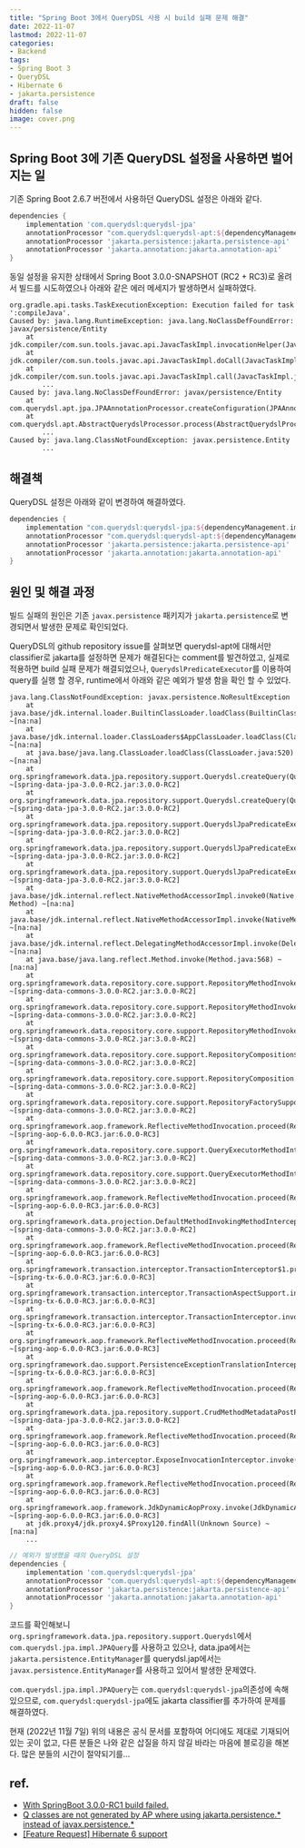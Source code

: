 ```yaml
---
title: "Spring Boot 3에서 QueryDSL 사용 시 build 실패 문제 해결"
date: 2022-11-07
lastmod: 2022-11-07
categories:
- Backend
tags:
- Spring Boot 3
- QueryDSL
- Hibernate 6
- jakarta.persistence
draft: false
hidden: false
image: cover.png
---
```


## Spring Boot 3에 기존 QueryDSL 설정을 사용하면 벌어지는 일

기존 Spring Boot 2.6.7 버전에서 사용하던 QueryDSL 설정은 아래와 같다.

```gradle
dependencies {
    implementation 'com.querydsl:querydsl-jpa'
    annotationProcessor "com.querydsl:querydsl-apt:${dependencyManagement.importedProperties['querydsl.version']}:jpa"
    annotationProcessor 'jakarta.persistence:jakarta.persistence-api'
    annotationProcessor 'jakarta.annotation:jakarta.annotation-api'
}
```

동일 설정을 유지한 상태에서 Spring Boot 3.0.0-SNAPSHOT (RC2 + RC3)로 올려서 빌드를 시도하였으나 아래와 같은 에러 메세지가 발생하면서 실패하였다.

```
org.gradle.api.tasks.TaskExecutionException: Execution failed for task ':compileJava'.
Caused by: java.lang.RuntimeException: java.lang.NoClassDefFoundError: javax/persistence/Entity
	at jdk.compiler/com.sun.tools.javac.api.JavacTaskImpl.invocationHelper(JavacTaskImpl.java:168)
	at jdk.compiler/com.sun.tools.javac.api.JavacTaskImpl.doCall(JavacTaskImpl.java:100)
	at jdk.compiler/com.sun.tools.javac.api.JavacTaskImpl.call(JavacTaskImpl.java:94)
        ...
Caused by: java.lang.NoClassDefFoundError: javax/persistence/Entity
	at com.querydsl.apt.jpa.JPAAnnotationProcessor.createConfiguration(JPAAnnotationProcessor.java:37)
	at com.querydsl.apt.AbstractQuerydslProcessor.process(AbstractQuerydslProcessor.java:82)
        ...
Caused by: java.lang.ClassNotFoundException: javax.persistence.Entity
        ...
```

## 해결책

QueryDSL 설정은 아래와 같이 변경하여 해결하였다.

```gradle
dependencies {
    implementation "com.querydsl:querydsl-jpa:${dependencyManagement.importedProperties['querydsl.version']}:jakarta"
    annotationProcessor "com.querydsl:querydsl-apt:${dependencyManagement.importedProperties['querydsl.version']}:jakarta"
    annotationProcessor 'jakarta.persistence:jakarta.persistence-api'
    annotationProcessor 'jakarta.annotation:jakarta.annotation-api'
}
```

## 원인 및 해결 과정

빌드 실패의 원인은 기존 `javax.persistence` 패키지가 `jakarta.persistence`로 변경되면서 발생한 문제로 확인되었다.

QueryDSL의 github repository issue를 살펴보면 querydsl-apt에 대해서만 classifier로 jakarta를 설정하면 문제가 해결된다는 comment를 발견하였고, 실제로 적용하면 build 실패 문제가 해결되었으나, `QuerydslPredicateExecutor`를 이용하여 query를 실행 할 경우, runtime에서 아래와 같은 예외가 발생 함을 확인 할 수 있었다.

```
java.lang.ClassNotFoundException: javax.persistence.NoResultException
	at java.base/jdk.internal.loader.BuiltinClassLoader.loadClass(BuiltinClassLoader.java:641) ~[na:na]
	at java.base/jdk.internal.loader.ClassLoaders$AppClassLoader.loadClass(ClassLoaders.java:188) ~[na:na]
	at java.base/java.lang.ClassLoader.loadClass(ClassLoader.java:520) ~[na:na]
	at org.springframework.data.jpa.repository.support.Querydsl.createQuery(Querydsl.java:85) ~[spring-data-jpa-3.0.0-RC2.jar:3.0.0-RC2]
	at org.springframework.data.jpa.repository.support.Querydsl.createQuery(Querydsl.java:102) ~[spring-data-jpa-3.0.0-RC2.jar:3.0.0-RC2]
	at org.springframework.data.jpa.repository.support.QuerydslJpaPredicateExecutor.doCreateQuery(QuerydslJpaPredicateExecutor.java:256) ~[spring-data-jpa-3.0.0-RC2.jar:3.0.0-RC2]
	at org.springframework.data.jpa.repository.support.QuerydslJpaPredicateExecutor.createCountQuery(QuerydslJpaPredicateExecutor.java:225) ~[spring-data-jpa-3.0.0-RC2.jar:3.0.0-RC2]
	at org.springframework.data.jpa.repository.support.QuerydslJpaPredicateExecutor.findAll(QuerydslJpaPredicateExecutor.java:140) ~[spring-data-jpa-3.0.0-RC2.jar:3.0.0-RC2]
	at java.base/jdk.internal.reflect.NativeMethodAccessorImpl.invoke0(Native Method) ~[na:na]
	at java.base/jdk.internal.reflect.NativeMethodAccessorImpl.invoke(NativeMethodAccessorImpl.java:77) ~[na:na]
	at java.base/jdk.internal.reflect.DelegatingMethodAccessorImpl.invoke(DelegatingMethodAccessorImpl.java:43) ~[na:na]
	at java.base/java.lang.reflect.Method.invoke(Method.java:568) ~[na:na]
	at org.springframework.data.repository.core.support.RepositoryMethodInvoker$RepositoryFragmentMethodInvoker.lambda$new$0(RepositoryMethodInvoker.java:288) ~[spring-data-commons-3.0.0-RC2.jar:3.0.0-RC2]
	at org.springframework.data.repository.core.support.RepositoryMethodInvoker.doInvoke(RepositoryMethodInvoker.java:136) ~[spring-data-commons-3.0.0-RC2.jar:3.0.0-RC2]
	at org.springframework.data.repository.core.support.RepositoryMethodInvoker.invoke(RepositoryMethodInvoker.java:120) ~[spring-data-commons-3.0.0-RC2.jar:3.0.0-RC2]
	at org.springframework.data.repository.core.support.RepositoryComposition$RepositoryFragments.invoke(RepositoryComposition.java:516) ~[spring-data-commons-3.0.0-RC2.jar:3.0.0-RC2]
	at org.springframework.data.repository.core.support.RepositoryComposition.invoke(RepositoryComposition.java:285) ~[spring-data-commons-3.0.0-RC2.jar:3.0.0-RC2]
	at org.springframework.data.repository.core.support.RepositoryFactorySupport$ImplementationMethodExecutionInterceptor.invoke(RepositoryFactorySupport.java:628) ~[spring-data-commons-3.0.0-RC2.jar:3.0.0-RC2]
	at org.springframework.aop.framework.ReflectiveMethodInvocation.proceed(ReflectiveMethodInvocation.java:184) ~[spring-aop-6.0.0-RC3.jar:6.0.0-RC3]
	at org.springframework.data.repository.core.support.QueryExecutorMethodInterceptor.doInvoke(QueryExecutorMethodInterceptor.java:168) ~[spring-data-commons-3.0.0-RC2.jar:3.0.0-RC2]
	at org.springframework.data.repository.core.support.QueryExecutorMethodInterceptor.invoke(QueryExecutorMethodInterceptor.java:143) ~[spring-data-commons-3.0.0-RC2.jar:3.0.0-RC2]
	at org.springframework.aop.framework.ReflectiveMethodInvocation.proceed(ReflectiveMethodInvocation.java:184) ~[spring-aop-6.0.0-RC3.jar:6.0.0-RC3]
	at org.springframework.data.projection.DefaultMethodInvokingMethodInterceptor.invoke(DefaultMethodInvokingMethodInterceptor.java:77) ~[spring-data-commons-3.0.0-RC2.jar:3.0.0-RC2]
	at org.springframework.aop.framework.ReflectiveMethodInvocation.proceed(ReflectiveMethodInvocation.java:184) ~[spring-aop-6.0.0-RC3.jar:6.0.0-RC3]
	at org.springframework.transaction.interceptor.TransactionInterceptor$1.proceedWithInvocation(TransactionInterceptor.java:123) ~[spring-tx-6.0.0-RC3.jar:6.0.0-RC3]
	at org.springframework.transaction.interceptor.TransactionAspectSupport.invokeWithinTransaction(TransactionAspectSupport.java:388) ~[spring-tx-6.0.0-RC3.jar:6.0.0-RC3]
	at org.springframework.transaction.interceptor.TransactionInterceptor.invoke(TransactionInterceptor.java:119) ~[spring-tx-6.0.0-RC3.jar:6.0.0-RC3]
	at org.springframework.aop.framework.ReflectiveMethodInvocation.proceed(ReflectiveMethodInvocation.java:184) ~[spring-aop-6.0.0-RC3.jar:6.0.0-RC3]
	at org.springframework.dao.support.PersistenceExceptionTranslationInterceptor.invoke(PersistenceExceptionTranslationInterceptor.java:137) ~[spring-tx-6.0.0-RC3.jar:6.0.0-RC3]
	at org.springframework.aop.framework.ReflectiveMethodInvocation.proceed(ReflectiveMethodInvocation.java:184) ~[spring-aop-6.0.0-RC3.jar:6.0.0-RC3]
	at org.springframework.data.jpa.repository.support.CrudMethodMetadataPostProcessor$CrudMethodMetadataPopulatingMethodInterceptor.invoke(CrudMethodMetadataPostProcessor.java:163) ~[spring-data-jpa-3.0.0-RC2.jar:3.0.0-RC2]
	at org.springframework.aop.framework.ReflectiveMethodInvocation.proceed(ReflectiveMethodInvocation.java:184) ~[spring-aop-6.0.0-RC3.jar:6.0.0-RC3]
	at org.springframework.aop.interceptor.ExposeInvocationInterceptor.invoke(ExposeInvocationInterceptor.java:97) ~[spring-aop-6.0.0-RC3.jar:6.0.0-RC3]
	at org.springframework.aop.framework.ReflectiveMethodInvocation.proceed(ReflectiveMethodInvocation.java:184) ~[spring-aop-6.0.0-RC3.jar:6.0.0-RC3]
	at org.springframework.aop.framework.JdkDynamicAopProxy.invoke(JdkDynamicAopProxy.java:218) ~[spring-aop-6.0.0-RC3.jar:6.0.0-RC3]
	at jdk.proxy4/jdk.proxy4.$Proxy120.findAll(Unknown Source) ~[na:na]
	...
```

```gradle
// 예외가 발생했을 때의 QueryDSL 설정
dependencies {
    implementation 'com.querydsl:querydsl-jpa'
    annotationProcessor "com.querydsl:querydsl-apt:${dependencyManagement.importedProperties['querydsl.version']}:jakarta"
    annotationProcessor 'jakarta.persistence:jakarta.persistence-api'
    annotationProcessor 'jakarta.annotation:jakarta.annotation-api'
}
```

코드를 확인해보니 `org.springframework.data.jpa.repository.support.Querydsl`에서 `com.querydsl.jpa.impl.JPAQuery`를 사용하고 있으나, data.jpa에서는 `jakarta.persistence.EntityManager`를 querydsl.jap에서는 `javax.persistence.EntityManager`를 사용하고 있어서 발생한 문제였다.

`com.querydsl.jpa.impl.JPAQuery`는 `com.querydsl:querydsl-jpa`의존성에 속해 있으므로, `com.querydsl:querydsl-jpa`에도 jakarta classifier를 추가하여 문제를 해결하였다.

현재 (2022년 11월 7일) 위의 내용은 공식 문서를 포함하여 어디에도 제대로 기재되어 있는 곳이 없고, 다른 분들은 나와 같은 삽질을 하지 않길 바라는 마음에 블로깅을 해본다. 많은 분들의 시간이 절약되기를...

## ref.

- [With SpringBoot 3.0.0-RC1 build failed.](https://github.com/querydsl/querydsl/issues/3421)
- [Q classes are not generated by AP where using jakarta.persistence.* instead of javax.persistence.*](https://github.com/querydsl/querydsl/issues/3371)
- [[Feature Request] Hibernate 6 support](https://github.com/querydsl/querydsl/issues/3233)